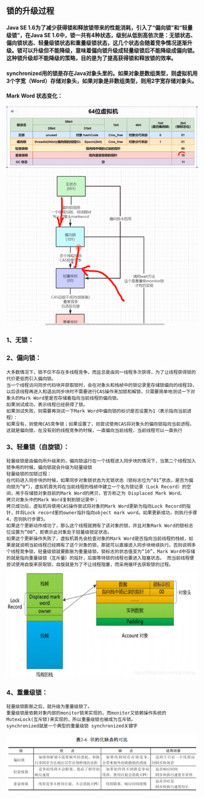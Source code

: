 ##  锁的升级过程
####  Java SE 1.6为了减少获得锁和释放锁带来的性能消耗，引入了“偏向锁”和“轻量级锁”，在Java SE 1.6中，锁一共有4种状态，级别从低到高依次是：无锁状态、偏向锁状态、轻量级锁状态和重量级锁状态，这几个状态会随着竞争情况逐渐升级。锁可以升级但不能降级，意味着偏向锁升级成轻量级锁后不能降级成偏向锁。这种锁升级却不能降级的策略，目的是为了提高获得锁和释放锁的效率。
####  synchronized用的锁是存在Java对象头里的。如果对象是数组类型，则虚拟机用3个字宽（Word）存储对象头，如果对象是非数组类型，则用2字宽存储对象头。
####  Mark Word 状态变化：
![](../../../resources/sychornized/1.png)
![](../../../resources/sychornized/2.png)
### 1、无锁：
### 2、偏向锁：

    大多数情况下，锁不仅不存在多线程竞争，而且总是由同一线程多次获得，为了让线程获得锁的代价更低而引入偏向锁。
    当一个线程访问同步代码块并获取锁时，会在对象头和栈帧中的锁记录里存储锁偏向的线程ID，
    以后该线程再进入和退出同步块时不需要进行CAS操作来加锁和解锁，只需要简单地测试一下对象头的Mark Word里是否存储着指向当前线程的偏向锁。
    如果测试成功，表示线程已经获得了锁。
    如果测试失败，则需要再测试一下Mark Word中偏向锁的标识是否设置为1（表示指向当前进程）：
    如果没有，则使用CAS竞争锁；如果设置了，则尝试使用CAS将对象头的偏向锁指向当前进程。
    这就是偏向锁，在没有别的线程竞争的时候，一直偏向当前线程，当前线程可以一直执行
### 3、轻量锁（自旋锁）：

    轻量级锁是由偏向所升级来的，偏向锁运行在一个线程进入同步块的情况下，当第二个线程加入锁争用的时候，偏向锁就会升级为轻量级锁
    轻量级锁的加锁过程：
    在代码进入同步块的时候，如果同步对象锁状态为无锁状态（锁标志位为“01”状态，是否为偏向锁为“0”），虚拟机首先将在当前线程的栈帧中建立一个名为锁记录（Lock Record）的空间，用于存储锁对象目前的Mark Word的拷贝，官方称之为 Displaced Mark Word。
    拷贝对象头中的Mark Word复制到锁记录中；
    拷贝成功后，虚拟机将使用CAS操作尝试将对象的Mark Word更新为指向Lock Record的指针，并将Lock record里的owner指针指向object mark word。如果更新成功，则执行步骤4，否则执行步骤5。
    如果这个更新动作成功了，那么这个线程就拥有了该对象的锁，并且对象Mark Word的锁标志位设置为“00”，即表示此对象处于轻量级锁定状态。
    如果这个更新操作失败了，虚拟机首先会检查对象的Mark Word是否指向当前线程的栈帧，如果是就说明当前线程已经拥有了这个对象的锁，那就可以直接进入同步块继续执行。否则说明多个线程竞争锁，轻量级锁就要膨胀为重量级锁，锁标志的状态值变为“10”，Mark Word中存储的就是指向重量级锁（互斥量）的指针，后面等待锁的线程也要进入阻塞状态。 而当前线程便尝试使用自旋来获取锁，自旋就是为了不让线程阻塞，而采用循环去获取锁的过程。
![](../../../resources/sychornized/3.png)
### 4、重量级锁：

    轻量级锁膨胀之后，就升级为重量级锁了。
    重量级锁是依赖对象内部的monitor锁来实现的，而monitor又依赖操作系统的MutexLock(互斥锁)来实现的，所以重量级锁也被成为互斥锁。
    synchronized就是一个典型的重量级锁 synchronized关键字
![](../../../resources/sychornized/4.png)